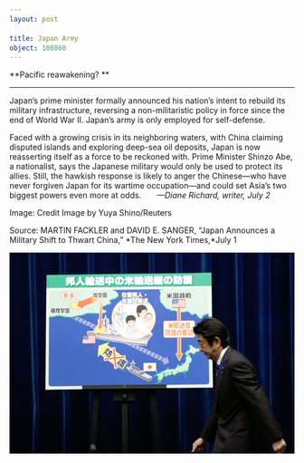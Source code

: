 ```yaml
---
layout: post

title: Japan Army
object: 108860
---
```

**Pacific reawakening? **

****

Japan’s prime minister formally announced his nation’s intent to rebuild its military infrastructure, reversing a non-militaristic policy in force since the end of World War II. Japan’s army is only employed for self-defense.

Faced with a growing crisis in its neighboring waters, with China claiming disputed islands and exploring deep-sea oil deposits, Japan is now reasserting itself as a force to be reckoned with. Prime Minister Shinzo Abe, a nationalist, says the Japanese military would only be used to protect its allies. Still, the hawkish response is likely to anger the Chinese—who have never forgiven Japan for its wartime occupation—and could set Asia’s two biggest powers even more at odds.       *—Diane Richard, writer, July 2*

Image: Credit Image by Yuya Shino/Reuters

Source: MARTIN FACKLER and DAVID E. SANGER, “Japan Announces a Military Shift to Thwart China,” *The New York Times,*July 1

![](../images/14-07-02_2009.60a-s_JapanArmyEDIT-1.jpeg)
